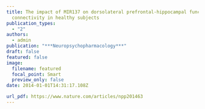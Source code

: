 ```yaml
---
title: The impact of MIR137 on dorsolateral prefrontal-hippocampal functional
  connectivity in healthy subjects
publication_types:
  - "2"
authors:
  - admin
publication: "***Neuropsychopharmacology***"
draft: false
featured: false
image:
  filename: featured
  focal_point: Smart
  preview_only: false
date: 2014-01-01T14:31:17.108Z

url_pdf: https://www.nature.com/articles/npp201463
---
```

